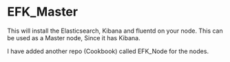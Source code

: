 # EFK_Master

This will install the Elasticsearch, Kibana and fluentd on your node. This can be used as a Master node, Since it has Kibana.

I have added another repo (Cookbook) called EFK_Node for the nodes.
